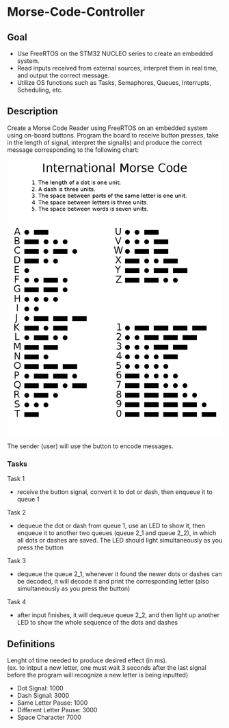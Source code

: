 # Morse-Code-Controller

## Goal
 - Use FreeRTOS on the STM32 NUCLEO series to create an embedded system.
 - Read inputs received from external sources, interpret them in real time, and output the correct message.
 - Utilize OS functions such as Tasks, Semaphores, Queues, Interrupts, Scheduling, etc.

## Description

Create a Morse Code Reader using FreeRTOS on an embedded system using on-board buttons. Program the board to receive button presses, take in the length of signal, interpret the signal(s) and produce the correct message corresponding to the following chart: <br>

![Morse Code Chart](morse.png) <br>

The sender (user) will use the button to encode messages. <br>

### Tasks

Task 1

 - receive the button signal, convert it to dot or dash, then enqueue it to queue 1

Task 2

 - dequeue the dot or dash from queue 1, use an LED to show it, then enqueue it to another two queues (queue 2_1 and queue 2_2), in which all dots or dashes are saved. The LED should light simultaneously as you press the button

Task 3

 - dequeue the queue 2_1, whenever it found the newer dots or dashes can be decoded, it will decode it and print the corresponding letter (also simultaneously as you press the button)

Task 4

 - after input finishes, it will dequeue queue 2_2, and then light up another LED to show the whole sequence of the dots and dashes

## Definitions

Lenght of time needed to produce desired effect (in ms). <br>
(ex. to intput a new letter, one must wait 3 seconds after the last signal before the program will recognize a new letter is being inputted)

 - Dot Signal: 		1000
 - Dash Signal: 		3000
 - Same Letter Pause:		1000
 - Different Letter Pause: 		3000
 - Space Character		7000
